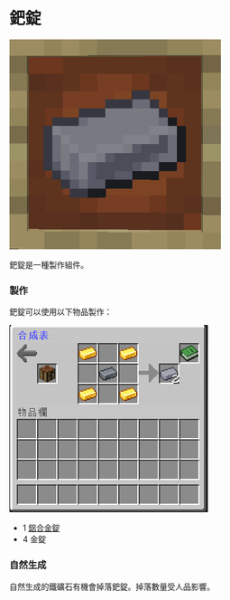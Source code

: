 # 鈀錠

![](<../.gitbook/assets/image (152).png>)

鈀錠是一種製作組件。

### 製作

鈀錠可以使用以下物品製作：

![](<../.gitbook/assets/image (151).png>)

* 1 [鋁合金錠](Aluminium-Alloy-Ingot.md)
* 4 金錠

### 自然生成

自然生成的鐵礦石有機會掉落鈀錠。掉落數量受人品影響。

